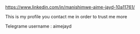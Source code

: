 https://www.linkedin.com/in/manishimwe-aime-jayd-10a11761/

This is my profile you contact me in order to trust me more 



Telegrame username : aimejayd
